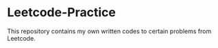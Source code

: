 # Leetcode-Practice
This repository contains my own written codes to certain problems from Leetcode.
